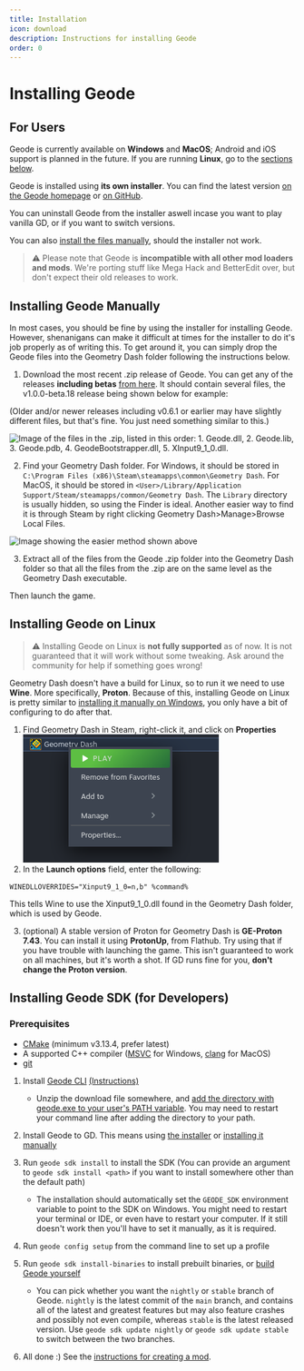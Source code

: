 ```yaml
---
title: Installation
icon: download
description: Instructions for installing Geode
order: 0
---
```


# Installing Geode

## For Users

Geode is currently available on **Windows** and **MacOS**; Android and iOS support is planned in the future. If you are running **Linux**, go to the [sections below](#installing-geode-on-linux).

Geode is installed using **its own installer**. You can find the latest version [on the Geode homepage](https://geode-sdk.org) or [on GitHub](https://github.com/geode-sdk/installer/releases/latest).

You can uninstall Geode from the installer aswell incase you want to play vanilla GD, or if you want to switch versions.

You can also [install the files manually](#installing-geode-manually), should the installer not work.

> :warning: Please note that Geode is **incompatible with all other mod loaders and mods**. We're porting stuff like Mega Hack and BetterEdit over, but don't expect their old releases to work.

## Installing Geode Manually

In most cases, you should be fine by using the installer for installing Geode. However, shenanigans can make it difficult at times for the installer to do it's job properly as of writing this. To get around it, you can simply drop the Geode files into the Geometry Dash folder following the instructions below.

1. Download the most recent .zip release of Geode. You can get any of the releases **including betas** [from here](https://github.com/geode-sdk/geode/releases). It should contain several files, the v1.0.0-beta.18 release being shown below for example: 

(Older and/or newer releases including v0.6.1 or earlier may have slightly different files, but that's fine. You just need something similar to this.) 

![Image of the files in the .zip, listed in this order: 1. Geode.dll, 2. Geode.lib, 3. Geode.pdb, 4. GeodeBootstrapper.dll, 5. XInput9_1_0.dll.](/assets/GeodeFilesExample.png)

2. Find your Geometry Dash folder. For Windows, it should be stored in `C:\Program Files (x86)\Steam\steamapps\common\Geometry Dash`. For MacOS, it should be stored in `<User>/Library/Application Support/Steam/steamapps/common/Geometry Dash`. The `Library` directory is usually hidden, so using the Finder is ideal. Another easier way to find it is through Steam by right clicking Geometry Dash>Manage>Browse Local Files.

![Image showing the easier method shown above](/assets/BrowseLocalFilesForGD.png)

3. Extract all of the files from the Geode .zip folder into the Geometry Dash folder so that all the files from the .zip are on the same level as the Geometry Dash executable.

Then launch the game.

## Installing Geode on Linux

> :warning: Installing Geode on Linux is **not fully supported** as of now. It is not guaranteed that it will work without some tweaking. Ask around the community for help if something goes wrong!

Geometry Dash doesn't have a build for Linux, so to run it we need to use **Wine**. More specifically, **Proton**. Because of this, installing Geode on Linux is pretty similar to [installing it manually on Windows](#installing-geode-manually), you only have a bit of configuring to do after that.

1. Find Geometry Dash in Steam, right-click it, and click on **Properties**
![Opening the properties page for GD](/assets/steam_gd_properties.png)
2. In the **Launch options** field, enter the following:
```
WINEDLLOVERRIDES="Xinput9_1_0=n,b" %command%
```
This tells Wine to use the Xinput9_1_0.dll found in the Geometry Dash folder, which is used by Geode.

3. (optional) A stable version of Proton for Geometry Dash is **GE-Proton 7.43**. You can install it using **ProtonUp**, from Flathub. Try using that if you have trouble with launching the game. This isn't guaranteed to work on all machines, but it's worth a shot. If GD runs fine for you, **don't change the Proton version**.

## Installing Geode SDK (for Developers)

### Prerequisites

 * [CMake](https://cmake.org/download/) (minimum v3.13.4, prefer latest)
 * A supported C++ compiler ([MSVC](https://visualstudio.microsoft.com/downloads/) for Windows, [clang](https://releases.llvm.org/) for MacOS)
 * [git](https://git-scm.com/downloads)

1. Install [Geode CLI](https://github.com/geode-sdk/cli/releases/latest) [(Instructions)](/geode/installcli)
    * Unzip the download file somewhere, and [add the directory with geode.exe to your user's PATH variable](/geode/installcli#adding-cli-to-path-on-windows). You may need to restart your command line after adding the directory to your path.

2. Install Geode to GD. This means using [the installer](#installing-geode) or [installing it manually](#installing-geode-manually) 

3. Run `geode sdk install` to install the SDK (You can provide an argument to `geode sdk install <path>` if you want to install somewhere other than the default path)
    * The installation should automatically set the `GEODE_SDK` environment variable to point to the SDK on Windows. You might need to restart your terminal or IDE, or even have to restart your computer. If it still doesn't work then you'll have to set it manually, as it is required.

4. Run `geode config setup` from the command line to set up a profile

5. Run `geode sdk install-binaries` to install prebuilt binaries, or [build Geode yourself](/source/building.md)
    * You can pick whether you want the `nightly` or `stable` branch of Geode. `nightly` is the latest commit of the `main` branch, and contains all of the latest and greatest features but may also feature crashes and possibly not even compile, whereas `stable` is the latest released version. Use `geode sdk update nightly` or `geode sdk update stable` to switch between the two branches.

6. All done :) See the [instructions for creating a mod](/geode/creating.md).

